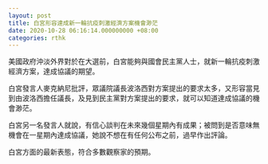 ```yaml
---
layout: post
title: 白宮形容達成新一輪抗疫刺激經濟方案機會渺茫
date: 2020-10-28 06:16:14.000000000 +08:00
categories: rthk
---
```


美國政府沖淡外界對於在大選前，白宮能夠與國會民主黨人士，就新一輪抗疫刺激經濟方案，達成協議的期望。

白宮發言人麥克納尼批評，眾議院議長波洛西對方案提出的要求太多，又形容當見到由波洛西擔任議長，及見到民主黨對方案提出的要求，就可以知道達成協議的機會渺茫。

白宮另一名發言人就說，有信心談判在未來幾個星期內有成果；被問到是否意味無機會在一星期內達成協議，她說不想在有任何公布之前，過早作出評論。

白宮方面的最新表態，符合多數觀察家的預期。

